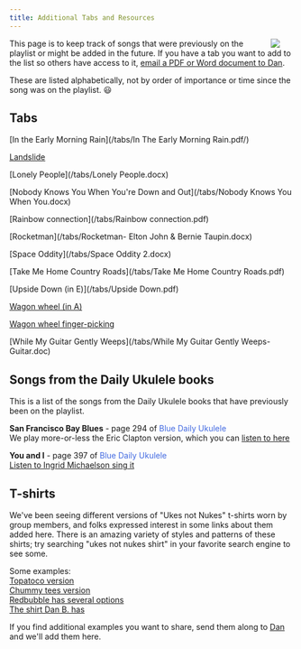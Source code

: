 ```yaml
---
title: Additional Tabs and Resources
---
```


<img src=/img/uke.case.png/ style="max-width:25%;min-width:40px;float:right;" />

This page is to keep track of songs that were previously on the playlist or might be added in the future.  If you have a tab you want to add to the list so others have access to it, [email a PDF or Word document to Dan](mailto:skylarkguy@hotmail.com).

These are listed alphabetically, not by order of importance or time since the song was on the playlist.  :smiley:

## Tabs

[In the Early Morning Rain](/tabs/In The Early Morning Rain.pdf/)

[Landslide](/tabs/landslide.pdf)

[Lonely People](/tabs/Lonely People.docx)

[Nobody Knows You When You're Down and Out](/tabs/Nobody Knows You When You.docx)

[Rainbow connection](/tabs/Rainbow connection.pdf)

[Rocketman](/tabs/Rocketman- Elton John & Bernie Taupin.docx)

[Space Oddity](/tabs/Space Oddity 2.docx)

[Take Me Home Country Roads](/tabs/Take Me Home Country Roads.pdf)

[Upside Down (in E)](/tabs/Upside Down.pdf)

[Wagon wheel (in A)](/tabs/Wagon_wheel.pdf)

[Wagon wheel finger-picking](/tabs/Wagon_wheel_picking.pdf)

[While My Guitar Gently Weeps](/tabs/While My Guitar Gently Weeps- Guitar.doc)

## Songs from the Daily Ukulele books

This is a list of the songs from the Daily Ukulele books that have previously been on the playlist.

**San Francisco Bay Blues** - page 294 of <span style="color:royalblue">Blue Daily Ukulele</span>  
We play more-or-less the Eric Clapton version, which you can [listen to here](https://www.youtube.com/watch?v=qKi3ruCmZxk)

**You and I** - page 397 of <span style="color:royalblue">Blue Daily Ukulele</span>  
[Listen to Ingrid Michaelson sing it](https://www.youtube.com/watch?v=XdEN1b-dwlw)  

## T-shirts 

We've been seeing different versions of "Ukes not Nukes" t-shirts worn by group members, and folks expressed interest in some links about them added here.  There is an amazing variety of styles and patterns of these shirts; try searching "ukes not nukes shirt" in your favorite search engine to see some.  

Some examples:  
[Topatoco version](https://topatoco.com/products/sgr-ukes)  
[Chummy tees version](https://chummytees.com/products/ukes-not-nukes-funny-ukulele-t-shirt-hoodie-tank-top)  
[Redbubble has several options](https://www.redbubble.com/shop/ukes+not+nukes+t-shirts)  
[The shirt Dan B. has](https://www.amazon.com/Ukes-Not-Nukes-T-Shirt-Musician/dp/B07D749YFB/)

If you find additional examples you want to share, send them along to [Dan](mailto:skylarkguy@hotmail.com) and we'll add them here.
